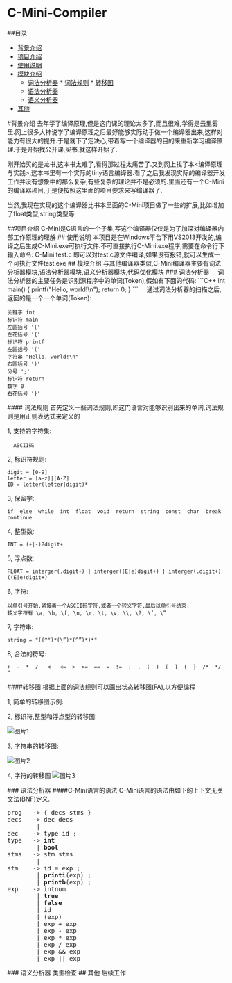 # C-Mini-Compiler 

##<a name = "index"/>目录
* [背景介绍](#背景介绍)
* [项目介绍](#项目介绍)
* [使用说明](#使用说明)
* [模块介绍](#模块介绍)
    * [词法分析器](#词法分析器)
          * [词法规则](#词法规则)
          * [转移图](#转移图)
    * [语法分析器](#语法分析器)
    * [语义分析器](#语义分析器)
* [其他](#其他)

<a name = "背景介绍"/>
#背景介绍
去年学了编译原理,但是这门课的理论太多了,而且很难,学得是云里雾里.网上很多大神说学了编译原理之后最好能够实际动手做一个编译器出来,这样对能力有很大的提升.于是就下了定决心,带着写一个编译器的目的来重新学习编译原理.于是开始找公开课,买书,就这样开始了.

刚开始买的是龙书,这本书太难了,看得那过程太痛苦了.又到网上找了本<编译原理与实践>,这本书里有一个实际的tiny语言编译器.看了之后我发现实际的编译器开发工作并没有想象中的那么复杂,有些复杂的理论并不是必须的.里面还有一个C-Mini的编译器项目,于是便按照这里面的项目要求来写编译器了.

当然,我现在实现的这个编译器比书本里面的C-Mini项目做了一些的扩展,比如增加了float类型,string类型等

<a name = "项目介绍"/>
##项目介绍
C-Mini是C语言的一个子集,写这个编译器仅仅是为了加深对编译器内部工作原理的理解

<a name = "使用说明/">
## 使用说明
本项目是在Windows平台下用VS2013开发的,编译之后生成C-Mini.exe可执行文件.不可直接执行C-Mini.exe程序,需要在命令行下输入命令:  
C-Mini test.c  
即可以对test.c源文件编译,如果没有报错,就可以生成一个可执行文件test.exe

<a name = "模块介绍"/>
## 模块介绍
与其他编译器类似,C-Mini编译器主要有词法分析器模块,语法分析器模块,语义分析器模块,代码优化模块

<a name = "词法分析器"/>
### 词法分析器
&nbsp;&nbsp;&nbsp;&nbsp;词法分析器的主要任务是识别源程序中的单词(Token),假如有下面的代码:
```C++
int main()
{
    printf("Hello, world!\n");
    return 0;
}
```
&nbsp;&nbsp;&nbsp;&nbsp;通过词法分析器的扫描之后,返回的是一个一个单词(Token):

    关键字 int  
    标识符 main  
    左圆括号 '('  
    左花括号 '{'  
    标识符 printf
    左圆括号 '('  
    字符串 "Hello, world!\n"  
    右圆括号 ')'  
    分号 ';'  
    标识符 return  
    数字 0  
    右花括号 '}'



<a name = "词法规则"/>
#### 词法规则
首先定义一些词法规则,即这门语言对能够识别出来的单词,词法规则是用正则表达式来定义的

1,&nbsp;支持的字符集:

      ASCII码

2,&nbsp;标识符规则:

    digit = [0-9]  
    letter = [a-z]|[A-Z]  
    ID = letter(letter|digit)*
    
3,&nbsp;保留字:

    if  else  while  int  float  void  return  string  const  char  break  continue
    
4,&nbsp;整型数:

    INT = (+|-)?digit+
    
5,&nbsp;浮点数:

    FLOAT = interger(.digit+) | interger((E|e)digit+) | interger(.digit+)((E|e)digit+)
    
6,&nbsp;字符:

    以单引号开始,紧接着一个ASCII码字符,或者一个转义字符,最后以单引号结束.  
    转义字符有 \a, \b, \f, \n, \r, \t, \v, \\, \?, \’, \”

7,&nbsp;字符串:

    string = "((^")*(\”)*(^”)*)*"
    
8,&nbsp;合法的符号:

    +  -  *  /   <   <=  >  >=  ==  =  !=  ;  ,  (  )  [  ]  {  }  /*  */  “
    
<a name = "转移图"/>
####转移图
根据上面的词法规则可以画出状态转移图(FA),以方便编程

1,&nbsp;简单的转移图示例:


2,&nbsp;标识符,整型和浮点型的转移图:

![图片1](https://github.com/Xiang1993/C-Mini-Compiler/blob/master/folder/1.png)

3,&nbsp;字符串的转移图:

![图片2](https://github.com/Xiang1993/C-Mini-Compiler/blob/master/folder/2.png)

4,&nbsp;字符的转移图
![图片3](https://github.com/Xiang1993/C-Mini-Compiler/blob/master/folder/3.png)


<a name = "语法分析器"/>
### 语法分析器
####C-Mini语言的语法
C-Mini语言的语法由如下的上下文无关文法(BNF)定义.

<pre>
prog   -> { decs stms }
decs   -> dec decs
        |
dec    -> type id ;
type   -> <b>int</b>
        | <b>bool</b>
stms   -> stm stms
        |
stm    -> id = exp ;
        | <b>printi</b>(exp) ;
        | <b>printb</b>(exp) ;
exp    -> intnum
        | <b>true</b>
        | <b>false</b>
        | id
        | (exp)
        | exp + exp
        | exp - exp
        | exp * exp
        | exp / exp
        | exp && exp
        | exp || exp
</pre>



<a name = "语义分析器"/>
### 语义分析器
类型检查

<a name = "其他"/>
## 其他
后续工作


